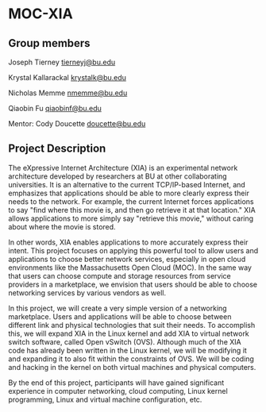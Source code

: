 # MOC-XIA

## Group members

Joseph Tierney tierneyj@bu.edu

Krystal Kallarackal krystalk@bu.edu

Nicholas Memme nmemme@bu.edu

Qiaobin Fu qiaobinf@bu.edu

Mentor: Cody Doucette doucette@bu.edu

## Project Description

The eXpressive Internet Architecture (XIA) is an experimental network architecture developed by researchers at BU at other collaborating universities. It is an alternative to the current TCP/IP-based Internet, and emphasizes that applications should be able to more clearly express their needs to the network. For example, the current Internet forces applications to say "find where this movie is, and then go retrieve it at that location." XIA allows applications to more simply say "retrieve this
movie," without caring about where the movie is stored.

In other words, XIA enables applications to more accurately express their intent. This project focuses on applying this powerful tool to allow users and applications to choose better network services, especially in open cloud environments like the Massachusetts Open Cloud (MOC). In the same way that users can choose compute and storage resources from service providers in a marketplace, we envision that users should be able to choose networking services by various vendors as well.

In this project, we will create a very simple version of a networking marketplace. Users and applications will be able to choose between different link and physical technologies that suit their needs. To accomplish this, we will expand XIA in the Linux kernel and add XIA to virtual network switch software, called Open vSwitch (OVS). Although much of the XIA code has already been written in the Linux kernel, we will be modifying it and expanding it to also fit within the constraints of
OVS. We will be coding and hacking in the kernel on both virtual machines and physical computers.

By the end of this project, participants will have gained significant experience in computer networking, cloud computing, Linux kernel programming, Linux and virtual machine configuration, etc.
